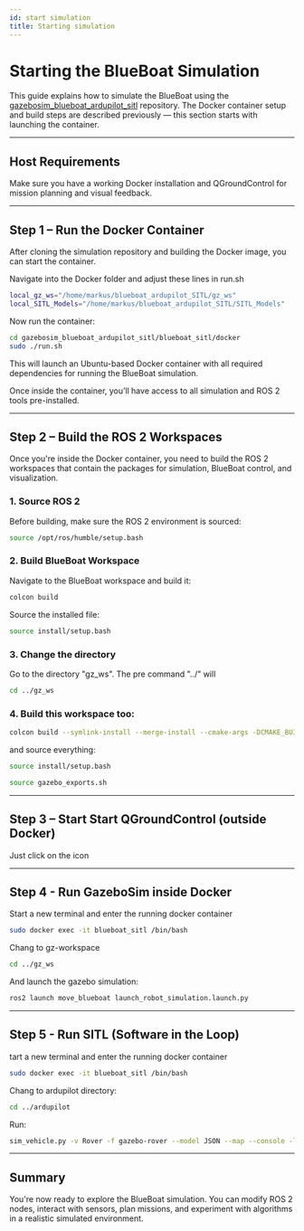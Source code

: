 ```yaml
---
id: start simulation
title: Starting simulation
---
```


# Starting the BlueBoat Simulation

This guide explains how to simulate the BlueBoat using the [gazebosim_blueboat_ardupilot_sitl](https://github.com/markusbuchholz/gazebosim_blueboat_ardupilot_sitl) repository. The Docker container setup and build steps are described previously — this section starts with launching the container.

---

## Host Requirements

Make sure you have a working Docker installation and QGroundControl for mission planning and visual feedback.

---

## Step 1 – Run the Docker Container

After cloning the simulation repository and building the Docker image, you can start the container.


Navigate into the Docker folder and adjust these lines in run.sh

```bash
local_gz_ws="/home/markus/blueboat_ardupilot_SITL/gz_ws"
local_SITL_Models="/home/markus/blueboat_ardupilot_SITL/SITL_Models"
```
Now run the container:

```bash
cd gazebosim_blueboat_ardupilot_sitl/blueboat_sitl/docker
sudo ./run.sh
```

This will launch an Ubuntu-based Docker container with all required dependencies for running the BlueBoat simulation.

Once inside the container, you’ll have access to all simulation and ROS 2 tools pre-installed.

---

## Step 2 – Build the ROS 2 Workspaces

Once you're inside the Docker container, you need to build the ROS 2 workspaces that contain the packages for simulation, BlueBoat control, and visualization.

### 1. Source ROS 2

Before building, make sure the ROS 2 environment is sourced:

```bash
source /opt/ros/humble/setup.bash
```

### 2. Build BlueBoat Workspace

Navigate to the BlueBoat workspace and build it:

```bash
colcon build
```

Source the installed file:
```bash
source install/setup.bash
```

### 3. Change the directory
Go to the directory "gz_ws". The pre command "../" will 
```bash
cd ../gz_ws
```
### 4. Build this workspace too:
```bash
colcon build --symlink-install --merge-install --cmake-args -DCMAKE_BUILD_TYPE=RelWithDebInfo -DBUILD_TESTING=ON -DCMAKE_CXX_STANDARD=17
```
and source everything:

```bash
source install/setup.bash

source gazebo_exports.sh
```

---

## Step 3 – Start Start QGroundControl (outside Docker)

Just click on the icon

---

## Step 4 - Run GazeboSim inside Docker
Start a new terminal and enter the running docker container
```bash
sudo docker exec -it blueboat_sitl /bin/bash
```
Chang to gz-workspace
```bash
cd ../gz_ws
```

And launch the gazebo simulation:
```bash
ros2 launch move_blueboat launch_robot_simulation.launch.py
```

---

## Step 5 - Run SITL (Software in the Loop)

tart a new terminal and enter the running docker container
```bash
sudo docker exec -it blueboat_sitl /bin/bash
```
Chang to ardupilot directory:
```bash
cd ../ardupilot
```
Run:
```bash
sim_vehicle.py -v Rover -f gazebo-rover --model JSON --map --console -l 48.214611,11.720278,0,0
```

---

## Summary

You're now ready to explore the BlueBoat simulation. You can modify ROS 2 nodes, interact with sensors, plan missions, and experiment with algorithms in a realistic simulated environment.